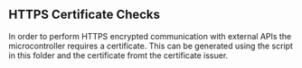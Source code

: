 ## HTTPS Certificate Checks

In order to perform HTTPS encrypted communication with external APIs the microcontroller requires a certificate. This can be generated using the script in this folder and the certificate fromt the certificate issuer.